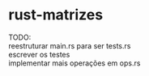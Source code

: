 # rust-matrizes

TODO:<br>
    reestruturar main.rs para ser tests.rs<br>
    escrever os testes<br>
    implementar mais operações em ops.rs<br>

